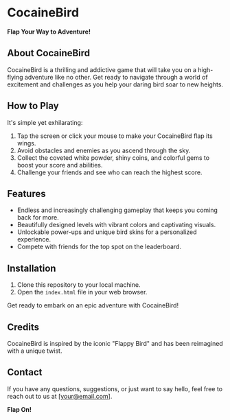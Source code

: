 # CocaineBird

**Flap Your Way to Adventure!**


## About CocaineBird

CocaineBird is a thrilling and addictive game that will take you on a high-flying adventure like no other. Get ready to navigate through a world of excitement and challenges as you help your daring bird soar to new heights.

## How to Play

It's simple yet exhilarating:

1. Tap the screen or click your mouse to make your CocaineBird flap its wings.
2. Avoid obstacles and enemies as you ascend through the sky.
3. Collect the coveted white powder, shiny coins, and colorful gems to boost your score and abilities.
4. Challenge your friends and see who can reach the highest score.

## Features

- Endless and increasingly challenging gameplay that keeps you coming back for more.
- Beautifully designed levels with vibrant colors and captivating visuals.
- Unlockable power-ups and unique bird skins for a personalized experience.
- Compete with friends for the top spot on the leaderboard.

## Installation

1. Clone this repository to your local machine.
2. Open the `index.html` file in your web browser.

Get ready to embark on an epic adventure with CocaineBird!

## Credits

CocaineBird is inspired by the iconic "Flappy Bird" and has been reimagined with a unique twist.

## Contact

If you have any questions, suggestions, or just want to say hello, feel free to reach out to us at [your@email.com].

**Flap On!**
